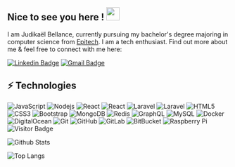 ## Nice to see you here ! <img src="https://raw.githubusercontent.com/aemmadi/aemmadi/master/wave.gif" width="30px">

I am Judikaël Bellance, currently pursuing my bachelor's degree majoring in computer science from [Epitech](https://epitech.eu/). I am a tech enthusiast. Find out more about me & feel free to connect with me here:

[![Linkedin Badge](https://img.shields.io/badge/-judikaelbellance-blue?style=flat-square&logo=Linkedin&logoColor=white&link=https://www.linkedin.com/in/judikael-bellance/)](https://www.linkedin.com/in/judikael-bellance/)
[![Gmail Badge](https://img.shields.io/badge/-judikaelbellance@gmail.com-c14438?style=flat-square&logo=Gmail&logoColor=white&link=mailto:judikaelbellance@gmail.com)](mailto:judikaelbellance@gmail.com)

## ⚡ Technologies

![JavaScript](https://img.shields.io/badge/-JavaScript-black?style=flat-square&logo=javascript)
![Nodejs](https://img.shields.io/badge/-Node.JS-black?style=flat-square&logo=node.js)
![React](https://img.shields.io/badge/-React.JS-black?style=flat-square&logo=react)
![React](https://img.shields.io/badge/-ReactNative-black?style=flat-square&logo=react)
![Laravel](https://img.shields.io/badge/-Laravel-black?style=flat-square&logo=laravel)
![Laravel](https://img.shields.io/badge/-Symfony-black?style=flat-square&logo=symfony)
![HTML5](https://img.shields.io/badge/-HTML5-E34F26?style=flat-square&logo=html5&logoColor=white)
![CSS3](https://img.shields.io/badge/-CSS3-1572B6?style=flat-square&logo=css3)
![Bootstrap](https://img.shields.io/badge/-Bootstrap-563D7C?style=flat-square&logo=bootstrap)
![MongoDB](https://img.shields.io/badge/-MongoDB-black?style=flat-square&logo=mongodb)
![Redis](https://img.shields.io/badge/-Redis-black?style=flat-square&logo=Redis)
![GraphQL](https://img.shields.io/badge/-GraphQL-E10098?style=flat-square&logo=graphql)
![MySQL](https://img.shields.io/badge/-MySQL-black?style=flat-square&logo=mysql)
![Docker](https://img.shields.io/badge/-Docker-black?style=flat-square&logo=docker)
![DigitalOcean](https://img.shields.io/badge/-Digital%20Ocean-darkblue?style=flat-square&logo=digitalocean)
![Git](https://img.shields.io/badge/-Git-black?style=flat-square&logo=git)
![GitHub](https://img.shields.io/badge/-GitHub-181717?style=flat-square&logo=github)
![GitLab](https://img.shields.io/badge/-GitLab-FCA121?style=flat-square&logo=gitlab)
![BitBucket](https://img.shields.io/badge/-BitBucket-darkblue?style=flat-square&logo=bitbucket)
![Raspberry Pi](https://img.shields.io/badge/-Raspberry%20Pi-C51A4A?style=flat-square&logo=Raspberry-Pi)
![Visitor Badge](https://visitor-badge.laobi.icu/badge?page_id=jud3v.jud3v)


![Github Stats](https://github-readme-stats.vercel.app/api?username=jud3v&count_private=true&show_icons=true&include_all_commits=true)

![Top Langs](https://github-readme-stats.vercel.app/api/top-langs/?username=jud3v&hide=TeX&layout=compact)
